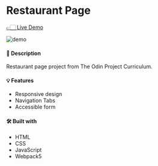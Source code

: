 # Restaurant Page

<a href="">👉🏻 Live Demo</a>

![demo](https://user-images.githubusercontent.com/94155478/170226695-26961223-07af-4324-87f7-d00d3d5df075.gif)

#### 📝 Description

Restaurant page project from The Odin Project Curriculum.

#### 💡 Features

- Responsive design
- Navigation Tabs
- Accessible form

#### 🛠️ Built with

- HTML
- CSS
- JavaScript
- Webpack5
